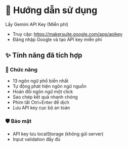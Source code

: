# 🚀 Hướng dẫn sử dụng

Lấy Gemini API Key (Miễn phí)

- Truy cập: https://makersuite.google.com/app/apikey
- Đăng nhập Google và tạo API key miễn phí

## ✨ Tính năng đã tích hợp

### 🔧 Chức năng

- 13 ngôn ngữ phổ biến nhất
- Tự động phát hiện ngôn ngữ nguồn
- Hoán đổi ngôn ngữ một click
- Sao chép kết quả nhanh chóng
- Phím tắt Ctrl+Enter để dịch
- Lưu API key cục bộ an toàn

### 🛡️ Bảo mật

- API key lưu localStorage (không gửi server)
- Input validation đầy đủ
